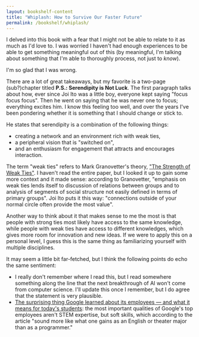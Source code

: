 ```yaml
---
layout: bookshelf-content
title: "Whiplash: How to Survive Our Faster Future"
permalink: /bookshelf/whiplash/
---
```


I delved into this book with a fear that I might not be able to relate to it as much as I'd love to. I was worried I haven't had enough experiences to be able to get something meaningful out of this (by meaningful, I'm talking about something that I'm able to thoroughly process, not just to *know*). 

I'm so glad that I was wrong.

There are a lot of great takeaways, but my favorite is a two-page (sub?)chapter titled **P.S.: Serendipity is Not Luck**. The first paragraph talks about how, ever since Joi Ito was a little boy, everyone kept saying "focus focus focus". Then he went on saying that he was never one to focus; everything excites him. I know this feeling too well, and over the years I've been pondering whether it is something that I should change or stick to. 

He states that serendipity is a combination of the following things:
- creating a network and an environment rich with weak ties,
- a peripheral vision that is "switched on",
- and an enthusiasm for engagement that attracts and encourages interaction.

The term "weak ties" refers to Mark Granovetter's theory, ["The Strength of Weak Ties"](https://sociology.stanford.edu/sites/default/files/publications/the_strength_of_weak_ties_and_exch_w-gans.pdf). I haven't read the entire paper, but I looked it up to gain some more context and it made sense: according to Granovetter, "emphasis on weak ties lends itself to discussion of relations between groups and to analysis of segments of social structure not easily defined in terms of primary groups". Joi Ito puts it this way: "connections outside of your normal circle often provide the most value". 

Another way to think about it that makes sense to me the most is that people with strong ties most likely have access to the same knowledge, while people with weak ties have access to different knowledges, which gives more room for innovation and new ideas. If we were to apply this on a personal level, I guess this is the same thing as familiarizing yourself with multiple disciplines.

It may seem a little bit far-fetched, but I think the following points do echo the same sentiment:
- I really don't remember where I read this, but I read somewhere something along the line that the next breakthrough of AI won't come from computer science. I'll update this once I remember, but I do agree that the statement is very plausible.
- [The surprising thing Google learned about its employees — and what it means for today's students](https://www.washingtonpost.com/amphtml/news/answer-sheet/wp/2017/12/20/the-surprising-thing-google-learned-about-its-employees-and-what-it-means-for-todays-students/?tid=ss_tw&utm_term=.d4e5af821b5b&__twitter_impression=true): the most important qualities of Google's top employees aren't STEM expertise, but soft skills, which according to the article "sound more like what one gains as an English or theater major than as a programmer."
